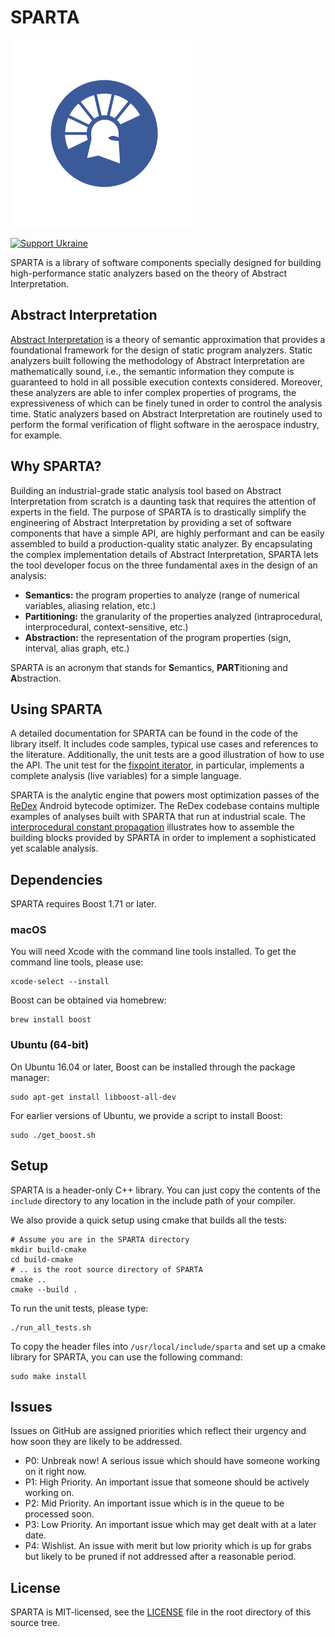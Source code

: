 # SPARTA

<img src="SPARTA.png" width="300" height="300"/> 

[![Support Ukraine](https://img.shields.io/badge/Support-Ukraine-FFD500?style=flat&labelColor=005BBB)](https://opensource.fb.com/support-ukraine)

SPARTA is a library of software components specially designed for building high-performance static analyzers based on the theory of Abstract Interpretation.

## Abstract Interpretation

[Abstract Interpretation](https://en.wikipedia.org/wiki/Abstract_interpretation) is a theory of semantic approximation that provides a foundational framework for the design of static program analyzers. Static analyzers built following the methodology of Abstract Interpretation are mathematically sound, i.e., the semantic information they compute is guaranteed to hold in all possible execution contexts considered. Moreover, these analyzers are able to infer complex properties of programs, the expressiveness of which can be finely tuned in order to control the analysis time. Static analyzers based on Abstract Interpretation are routinely used to perform the formal verification of flight software in the aerospace industry, for example.

## Why SPARTA?

Building an industrial-grade static analysis tool based on Abstract Interpretation from scratch is a daunting task that requires the attention of experts in the field. The purpose of SPARTA is to drastically simplify the engineering of Abstract Interpretation by providing a set of software components that have a simple API, are highly performant and can be easily assembled to build a production-quality static analyzer. By encapsulating the complex implementation details of Abstract Interpretation, SPARTA lets the tool developer focus on the three fundamental axes in the design of an analysis:

* **Semantics:** the program properties to analyze (range of numerical variables, aliasing relation, etc.)
* **Partitioning:** the granularity of the properties analyzed (intraprocedural, interprocedural, context-sensitive, etc.)
* **Abstraction:** the representation of the program properties (sign, interval, alias graph, etc.)

SPARTA is an acronym that stands for **S**emantics, **PART**itioning and **A**bstraction.

## Using SPARTA

A detailed documentation for SPARTA can be found in the code of the library itself. It includes code samples, typical use cases and references to the literature. Additionally, the unit tests are a good illustration of how to use the API. The unit test for the [fixpoint iterator](test/MonotonicFixpointIteratorTest.cpp), in particular, implements a complete analysis (live variables) for a simple language.

SPARTA is the analytic engine that powers most optimization passes of the [ReDex](https://github.com/facebook/redex) Android bytecode optimizer. The ReDex codebase contains multiple examples of analyses built with SPARTA that run at industrial scale. The [interprocedural constant propagation](https://github.com/facebook/redex/tree/master/service/constant-propagation) illustrates how to assemble the building blocks provided by SPARTA in order to implement a sophisticated yet scalable analysis.

## Dependencies

SPARTA requires Boost 1.71 or later.

### macOS

You will need Xcode with the command line tools installed. To get the command line tools, please use:

```
xcode-select --install
```

Boost can be obtained via homebrew:

```
brew install boost
```

### Ubuntu (64-bit)

On Ubuntu 16.04 or later, Boost can be installed through the package manager:

```
sudo apt-get install libboost-all-dev
```

For earlier versions of Ubuntu, we provide a script to install Boost:

```
sudo ./get_boost.sh
```

## Setup

SPARTA is a header-only C++ library. You can just copy the contents of the `include` directory to any location in the include path of your compiler.

We also provide a quick setup using cmake that builds all the tests:

```
# Assume you are in the SPARTA directory
mkdir build-cmake
cd build-cmake
# .. is the root source directory of SPARTA
cmake ..
cmake --build .
```

To run the unit tests, please type:

```
./run_all_tests.sh
```

To copy the header files into `/usr/local/include/sparta` and set up a cmake library for SPARTA, you can use the following command:

```
sudo make install
```


## Issues


Issues on GitHub are assigned priorities which reflect their urgency and how soon they are likely to be addressed.

* P0: Unbreak now! A serious issue which should have someone working on it right now.
* P1: High Priority. An important issue that someone should be actively working on.
* P2: Mid Priority. An important issue which is in the queue to be processed soon.
* P3: Low Priority. An important issue which may get dealt with at a later date.
* P4: Wishlist. An issue with merit but low priority which is up for grabs but likely to be pruned if not addressed after a reasonable period.

## License

SPARTA is MIT-licensed, see the [LICENSE](LICENSE) file in the root directory of this source tree.
